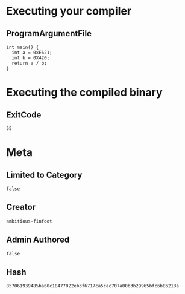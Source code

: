 # Executing your compiler

## ProgramArgumentFile

```
int main() {
  int a = 0xE621;
  int b = 0X420;
  return a / b;
}

```

# Executing the compiled binary

## ExitCode

```
55
```

# Meta

## Limited to Category

```
false
```

## Creator

```
ambitious-finfoot
```

## Admin Authored

```
false
```

## Hash

```
857061939485ba60c18477022eb3f6717ca5cac707a00b3b29965bfc6b85213a
```
